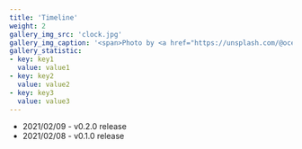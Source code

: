 ```yaml
---
title: 'Timeline'
weight: 2
gallery_img_src: 'clock.jpg'
gallery_img_caption: '<span>Photo by <a href="https://unsplash.com/@oceanng?utm_source=unsplash&amp;utm_medium=referral&amp;utm_content=creditCopyText">Ocean Ng</a> on <a href="https://unsplash.com/s/photos/clock?utm_source=unsplash&amp;utm_medium=referral&amp;utm_content=creditCopyText">Unsplash</a></span>'
gallery_statistic:
- key: key1
  value: value1
- key: key2
  value: value2
- key: key3
  value: value3
---
```


* 2021/02/09 - v0.2.0 release
* 2021/02/08 - v0.1.0 release
